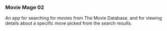 ### Movie Mage 02
An app for searching for movies from The Movie Database, and for viewing details about a specific move picked from the search results.
